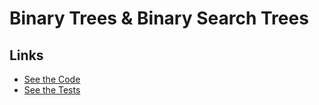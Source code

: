 # Binary Trees & Binary Search Trees

## Links

-   [See the Code](trees.py)
-   [See the Tests](../tests/test_trees.py)
